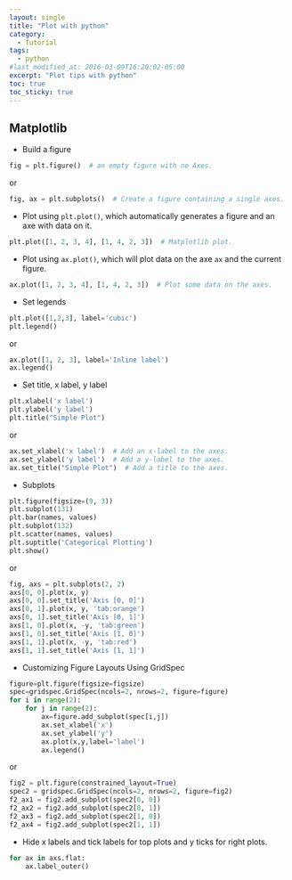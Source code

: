 ```yaml
---
layout: single
title: "Plot with python"
category:
  - Tutorial
tags:
  - python
#last_modified_at: 2016-03-09T16:20:02-05:00
excerpt: "Plot tips with python"
toc: true
toc_sticky: true
---
```




## Matplotlib
* Build a figure
```python
fig = plt.figure()  # an empty figure with no Axes.
```
or
```python
fig, ax = plt.subplots()  # Create a figure containing a single axes.
```
* Plot using `plt.plot()`, which automatically generates a figure and an axe with data on it.
```python
plt.plot([1, 2, 3, 4], [1, 4, 2, 3])  # Matplotlib plot.
```

* Plot using  `ax.plot()`, which will plot data on the axe `ax` and the current figure.
```python
ax.plot([1, 2, 3, 4], [1, 4, 2, 3])  # Plot some data on the axes.
```

* Set legends
```python
plt.plot([1,2,3], label='cubic')
plt.legend()
```
or
```python
ax.plot([1, 2, 3], label='Inline label')
ax.legend()
```


* Set title, x label, y label
```python
plt.xlabel('x label')
plt.ylabel('y label')
plt.title("Simple Plot")
```
or
```python
ax.set_xlabel('x label')  # Add an x-label to the axes.
ax.set_ylabel('y label')  # Add a y-label to the axes.
ax.set_title("Simple Plot")  # Add a title to the axes.
```

* Subplots
```python
plt.figure(figsize=(9, 3))
plt.subplot(131)
plt.bar(names, values)
plt.subplot(132)
plt.scatter(names, values)
plt.suptitle('Categorical Plotting')
plt.show()
```
or
```python
fig, axs = plt.subplots(2, 2)
axs[0, 0].plot(x, y)
axs[0, 0].set_title('Axis [0, 0]')
axs[0, 1].plot(x, y, 'tab:orange')
axs[0, 1].set_title('Axis [0, 1]')
axs[1, 0].plot(x, -y, 'tab:green')
axs[1, 0].set_title('Axis [1, 0]')
axs[1, 1].plot(x, -y, 'tab:red')
axs[1, 1].set_title('Axis [1, 1]')
```
* Customizing Figure Layouts Using GridSpec
```python
figure=plt.figure(figsize=figsize)
spec=gridspec.GridSpec(ncols=2, nrows=2, figure=figure)
for i in range(2):
    for j in range(2):
        ax=figure.add_subplot(spec[i,j])
        ax.set_xlabel('x')
        ax.set_ylabel('y')
        ax.plot(x,y,label='label')
        ax.legend()
```
or
```python
fig2 = plt.figure(constrained_layout=True)
spec2 = gridspec.GridSpec(ncols=2, nrows=2, figure=fig2)
f2_ax1 = fig2.add_subplot(spec2[0, 0])
f2_ax2 = fig2.add_subplot(spec2[0, 1])
f2_ax3 = fig2.add_subplot(spec2[1, 0])
f2_ax4 = fig2.add_subplot(spec2[1, 1])
```



* Hide x labels and tick labels for top plots and y ticks for right plots.
```python
for ax in axs.flat:
    ax.label_outer()
```
